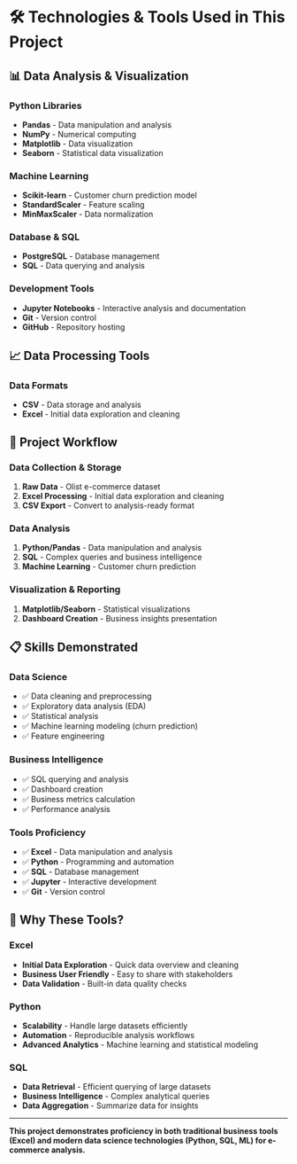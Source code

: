# 🛠️ Technologies & Tools Used in This Project

## 📊 **Data Analysis & Visualization**

### **Python Libraries**
- **Pandas** - Data manipulation and analysis
- **NumPy** - Numerical computing
- **Matplotlib** - Data visualization
- **Seaborn** - Statistical data visualization

### **Machine Learning**
- **Scikit-learn** - Customer churn prediction model
- **StandardScaler** - Feature scaling
- **MinMaxScaler** - Data normalization

### **Database & SQL**
- **PostgreSQL** - Database management
- **SQL** - Data querying and analysis

### **Development Tools**
- **Jupyter Notebooks** - Interactive analysis and documentation
- **Git** - Version control
- **GitHub** - Repository hosting

## 📈 **Data Processing Tools**

### **Data Formats**
- **CSV** - Data storage and analysis
- **Excel** - Initial data exploration and cleaning

## 🎯 **Project Workflow**

### **Data Collection & Storage**
1. **Raw Data** - Olist e-commerce dataset
2. **Excel Processing** - Initial data exploration and cleaning
3. **CSV Export** - Convert to analysis-ready format

### **Data Analysis**
1. **Python/Pandas** - Data manipulation and analysis
2. **SQL** - Complex queries and business intelligence
3. **Machine Learning** - Customer churn prediction

### **Visualization & Reporting**
1. **Matplotlib/Seaborn** - Statistical visualizations
2. **Dashboard Creation** - Business insights presentation

## 📋 **Skills Demonstrated**

### **Data Science**
- ✅ Data cleaning and preprocessing
- ✅ Exploratory data analysis (EDA)
- ✅ Statistical analysis
- ✅ Machine learning modeling (churn prediction)
- ✅ Feature engineering

### **Business Intelligence**
- ✅ SQL querying and analysis
- ✅ Dashboard creation
- ✅ Business metrics calculation
- ✅ Performance analysis

### **Tools Proficiency**
- ✅ **Excel** - Data manipulation and analysis
- ✅ **Python** - Programming and automation
- ✅ **SQL** - Database management
- ✅ **Jupyter** - Interactive development
- ✅ **Git** - Version control

## 🚀 **Why These Tools?**

### **Excel**
- **Initial Data Exploration** - Quick data overview and cleaning
- **Business User Friendly** - Easy to share with stakeholders
- **Data Validation** - Built-in data quality checks

### **Python**
- **Scalability** - Handle large datasets efficiently
- **Automation** - Reproducible analysis workflows
- **Advanced Analytics** - Machine learning and statistical modeling

### **SQL**
- **Data Retrieval** - Efficient querying of large datasets
- **Business Intelligence** - Complex analytical queries
- **Data Aggregation** - Summarize data for insights

---

**This project demonstrates proficiency in both traditional business tools (Excel) and modern data science technologies (Python, SQL, ML) for e-commerce analysis.** 